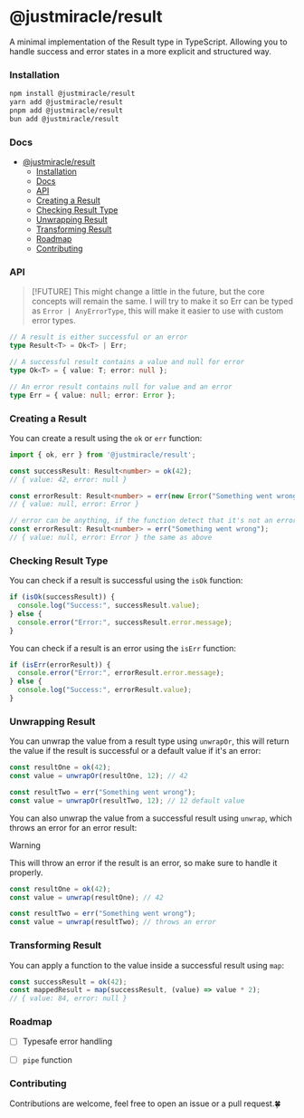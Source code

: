 # @justmiracle/result

A minimal implementation of the Result type in TypeScript. Allowing you to handle success and error states in a more explicit and structured way.


### Installation

```bash
npm install @justmiracle/result
yarn add @justmiracle/result
pnpm add @justmiracle/result
bun add @justmiracle/result
```


### Docs

- [@justmiracle/result](#justmiracleresult)
    - [Installation](#installation)
    - [Docs](#docs)
    - [API](#api)
    - [Creating a Result](#creating-a-result)
    - [Checking Result Type](#checking-result-type)
    - [Unwrapping Result](#unwrapping-result)
    - [Transforming Result](#transforming-result)
    - [Roadmap](#roadmap)
    - [Contributing](#contributing)


### API

> [!FUTURE]
> This might change a little in the future, but the core concepts will remain the same.
> I will try to make it so Err can be typed as `Error | AnyErrorType`, this will make it easier to use with custom error types.
  
```typescript
// A result is either successful or an error
type Result<T> = Ok<T> | Err;

// A successful result contains a value and null for error
type Ok<T> = { value: T; error: null };

// An error result contains null for value and an error
type Err = { value: null; error: Error };
```


### Creating a Result

You can create a result using the `ok` or `err` function:

```typescript
import { ok, err } from '@justmiracle/result';

const successResult: Result<number> = ok(42);
// { value: 42, error: null }

const errorResult: Result<number> = err(new Error("Something went wrong"));
// { value: null, error: Error }

// error can be anything, if the function detect that it's not an error it will be converted to an error
const errorResult: Result<number> = err("Something went wrong");
// { value: null, error: Error } the same as above
```


### Checking Result Type

You can check if a result is successful using the `isOk` function:

```typescript
if (isOk(successResult)) {
  console.log("Success:", successResult.value);
} else {
  console.error("Error:", successResult.error.message);
}
```

You can check if a result is an error using the `isErr` function:

```typescript
if (isErr(errorResult)) {
  console.error("Error:", errorResult.error.message);
} else {
  console.log("Success:", errorResult.value);
}
```

### Unwrapping Result

You can unwrap the value from a result type using `unwrapOr`, this will return the value if the result is successful or a default value if it's an error:

```typescript
const resultOne = ok(42);
const value = unwrapOr(resultOne, 12); // 42

const resultTwo = err("Something went wrong");
const value = unwrapOr(resultTwo, 12); // 12 default value
```

You can also unwrap the value from a successful result using `unwrap`, which throws an error for an error result:

> [!WARNING]
> This will throw an error if the result is an error, so make sure to handle it properly.

```typescript
const resultOne = ok(42);
const value = unwrap(resultOne); // 42

const resultTwo = err("Something went wrong");
const value = unwrap(resultTwo); // throws an error
```

### Transforming Result

You can apply a function to the value inside a successful result using `map`:

```typescript
const successResult = ok(42);
const mappedResult = map(successResult, (value) => value * 2);
// { value: 84, error: null }
```


### Roadmap

- [ ] Typesafe error handling
- [ ] `pipe` function 


### Contributing

Contributions are welcome, feel free to open an issue or a pull request.🍀
